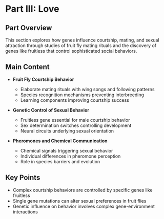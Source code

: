 # Part III: Love

## Part Overview
This section explores how genes influence courtship, mating, and sexual attraction through studies of fruit fly mating rituals and the discovery of genes like fruitless that control sophisticated social behaviors.

## Main Content
- **Fruit Fly Courtship Behavior**
  - Elaborate mating rituals with wing songs and following patterns
  - Species recognition mechanisms preventing interbreeding
  - Learning components improving courtship success

- **Genetic Control of Sexual Behavior**
  - Fruitless gene essential for male courtship behavior
  - Sex determination switches controlling development
  - Neural circuits underlying sexual orientation

- **Pheromones and Chemical Communication**
  - Chemical signals triggering sexual behavior
  - Individual differences in pheromone perception
  - Role in species barriers and evolution

## Key Points
- Complex courtship behaviors are controlled by specific genes like fruitless
- Single gene mutations can alter sexual preferences in fruit flies
- Genetic influence on behavior involves complex gene-environment interactions